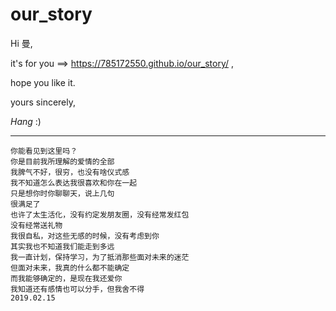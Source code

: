 # our_story

Hi 曼,

it's for you ==> https://785172550.github.io/our_story/ , 

hope you like it. 

yours sincerely,

_Hang_ :)

---------------

```
你能看见到这里吗？
你是目前我所理解的爱情的全部
我脾气不好，很穷，也没有啥仪式感
我不知道怎么表达我很喜欢和你在一起
只是想你时你聊聊天，说上几句
很满足了
也许了太生活化，没有约定发朋友圈，没有经常发红包
没有经常送礼物
我很自私，对这些无感的时候，没有考虑到你
其实我也不知道我们能走到多远
我一直计划，保持学习，为了抵消那些面对未来的迷茫
但面对未来，我真的什么都不能确定
而我能够确定的，是现在我还爱你
我知道还有感情也可以分手，但我舍不得
2019.02.15
```
